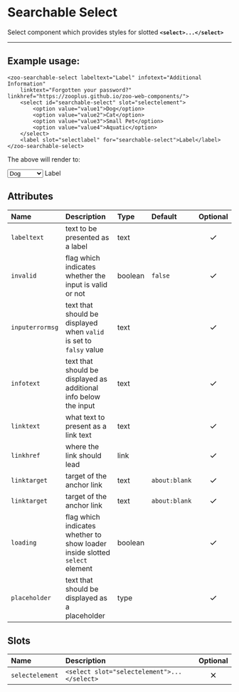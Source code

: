 # Searchable Select

Select component which provides styles for slotted **`<select>...</select>`**

***

## Example usage:
	<zoo-searchable-select labeltext="Label" infotext="Additional Information" 
		linktext="Forgotten your password?" linkhref="https://zooplus.github.io/zoo-web-components/">
		<select id="searchable-select" slot="selectelement">
			<option value="value1">Dog</option>
			<option value="value2">Cat</option>
			<option value="value3">Small Pet</option>
			<option value="value4">Aquatic</option>
		</select>
		<label slot="selectlabel" for="searchable-select">Label</label>
	</zoo-searchable-select>

The above will render to:

<zoo-searchable-select infotext="Additional Information" linktext="Forgotten your password?" linkhref="https://zooplus.github.io/zoo-web-components/" labeltext="Label">
	<select id="searchable-select" slot="selectelement">
		<option value="value1">Dog</option>
		<option value="value2">Cat</option>
		<option value="value3">Small Pet</option>
		<option value="value4">Aquatic</option>
	</select>
	<label slot="selectlabel" for="searchable-select">Label</label>
</zoo-searchable-select>

## Attributes
|     **Name**    |           **Description**                                          | **Type** | **Default** | **Optional** | 
| :------------- | :-----------------------------------------------------------------|:--------|:-----------|:-----------:|
| `labeltext`     | text to be presented as a label                                    | text     |             |   <svg viewBox="0 0 24 24" width="18" height="18"><path d="M9 16.2L4.8 12l-1.4 1.4L9 19 21 7l-1.4-1.4L9 16.2z"/></svg>
| `invalid`       | flag which indicates whether the input is valid or not             | boolean  |   `false`   |   <svg viewBox="0 0 24 24" width="18" height="18"><path d="M9 16.2L4.8 12l-1.4 1.4L9 19 21 7l-1.4-1.4L9 16.2z"/></svg>
|`inputerrormsg`  | text that should be displayed when `valid` is set to `falsy` value | text     |             |   <svg viewBox="0 0 24 24" width="18" height="18"><path d="M9 16.2L4.8 12l-1.4 1.4L9 19 21 7l-1.4-1.4L9 16.2z"/></svg>
|   `infotext`    | text that should be displayed as additional info below the input   | text     |             |   <svg viewBox="0 0 24 24" width="18" height="18"><path d="M9 16.2L4.8 12l-1.4 1.4L9 19 21 7l-1.4-1.4L9 16.2z"/></svg>
|   `linktext`    | what text to present as a link text                                | text     |             |   <svg viewBox="0 0 24 24" width="18" height="18"><path d="M9 16.2L4.8 12l-1.4 1.4L9 19 21 7l-1.4-1.4L9 16.2z"/></svg>
|   `linkhref`    | where the link should lead                                         | link     |             |   <svg viewBox="0 0 24 24" width="18" height="18"><path d="M9 16.2L4.8 12l-1.4 1.4L9 19 21 7l-1.4-1.4L9 16.2z"/></svg>
|   `linktarget`  | target of the anchor link                                          | text     |`about:blank`|   <svg viewBox="0 0 24 24" width="18" height="18"><path d="M9 16.2L4.8 12l-1.4 1.4L9 19 21 7l-1.4-1.4L9 16.2z"/></svg>
|   `linktarget`  | target of the anchor link                                          | text     |`about:blank`|   <svg viewBox="0 0 24 24" width="18" height="18"><path d="M9 16.2L4.8 12l-1.4 1.4L9 19 21 7l-1.4-1.4L9 16.2z"/></svg>
|   `loading`     | flag which indicates whether to show loader inside slotted `select` element    | boolean     | |   <svg viewBox="0 0 24 24" width="18" height="18"><path d="M9 16.2L4.8 12l-1.4 1.4L9 19 21 7l-1.4-1.4L9 16.2z"/></svg>
| `placeholder`   | text that should be displayed as a placeholder                     | type     | |   <svg viewBox="0 0 24 24" width="18" height="18"><path d="M9 16.2L4.8 12l-1.4 1.4L9 19 21 7l-1.4-1.4L9 16.2z"/></svg>

## Slots
|      **Name**    |           **Description**          | **Optional** | 
| :-------------- | :---------------------------------|:-----------:|
| `selectelement`  | `<select slot="selectelement">...</select>`| <svg viewBox="0 0 24 24" width="18" height="18"><path d="M19 6.4L17.6 5 12 10.6 6.4 5 5 6.4l5.6 5.6L5 17.6 6.4 19l5.6-5.6 5.6 5.6 1.4-1.4-5.6-5.6z"/></svg>
